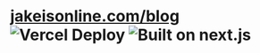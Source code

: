 # [jakeisonline.com/blog](https://jakeisonline.com/blog) &nbsp;![Vercel Deploy](https://deploy-badge.vercel.app/vercel/blog-jakeisonlines-projects) ![Built on next.js](https://img.shields.io/github/package-json/dependency-version/jakeisonline/blog/astro)
